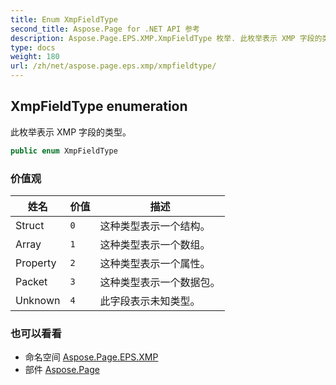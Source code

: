 ```yaml
---
title: Enum XmpFieldType
second_title: Aspose.Page for .NET API 参考
description: Aspose.Page.EPS.XMP.XmpFieldType 枚举. 此枚举表示 XMP 字段的类型
type: docs
weight: 180
url: /zh/net/aspose.page.eps.xmp/xmpfieldtype/
---
```

## XmpFieldType enumeration

此枚举表示 XMP 字段的类型。

```csharp
public enum XmpFieldType
```

### 价值观

| 姓名 | 价值 | 描述 |
| --- | --- | --- |
| Struct | `0` | 这种类型表示一个结构。 |
| Array | `1` | 这种类型表示一个数组。 |
| Property | `2` | 这种类型表示一个属性。 |
| Packet | `3` | 这种类型表示一个数据包。 |
| Unknown | `4` | 此字段表示未知类型。 |

### 也可以看看

* 命名空间 [Aspose.Page.EPS.XMP](../../aspose.page.eps.xmp/)
* 部件 [Aspose.Page](../../)


